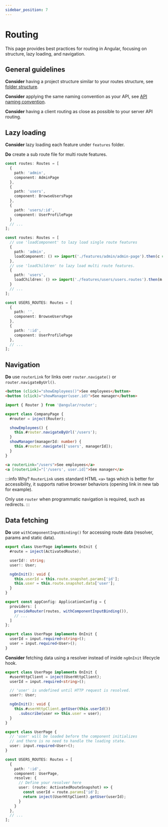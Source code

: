 ```yaml
---
sidebar_position: 7
---
```

# Routing

This page provides best practices for routing in Angular, focusing on structure, lazy loading, and navigation.

## General guidelines

**Consider** having a project structure similar to your routes structure, see [folder structure](./general/folder-structure.md#features-folder).

**Consider** applying the same naming convention as your API, see [API naming convention](./http/api-design.md#naming-convention).

**Consider** having a client routing as close as possible to your server API routing.

## Lazy loading

**Consider** lazy loading each feature under `features` folder.

**Do** create a sub route file for multi route features.

```ts title="❌ app.routes.ts"
const routes: Routes = [
  {
    path: 'admin',
    component: AdminPage
  },
  {
    path: 'users',
    component: BrowseUsersPage
  },
  {
    path: 'users/:id',
    component: UserProfilePage
  }
  // ...
];
```

```ts title="✅ app.routes.ts"
const routes: Routes = [
  // use 'loadComponent' to lazy load single route features
  {
    path: 'admin',
    loadComponent: () => import('./features/admin/admin-page').then(c => c.AdminPage)
  },
  // use 'loadChildren' to lazy load multi route features.
  {
    path: 'users',
    loadChildren: () => import('./features/users/users.routes').then(m => m.USERS_ROUTES)
  }
  // ...
];
```

```ts title="✅ features/users/users.routes.ts"
const USERS_ROUTES: Routes = [
  {
    path: '',
    component: BrowseUsersPage
  },
  {
    path: ':id',
    component: UserProfilePage
  },
  // ...
];
```

## Navigation

**Do** use `routerLink` for links over `router.navigate()` or `router.navigateByUrl()`.

```html title="❌ company-page.html"
<button (click)="showEmployees()">See employees</button>
<button (click)="showManager(user.id)">See manager</button>
```

```ts title="❌ company-page.ts"
import { Router } from '@angular/router';

export class CompanyPage {
  #router = inject(Router);

  showEmployees() {
    this.#router.navigateByUrl('/users');
  }
  showManager(managerId: number) {
    this.#router.navigate(['users', managerId]);
  }
}
```

```html title="✅ company-page.html"
<a routerLink="/users">See employees</a>
<a [routerLink]="['/users', user.id]">See manager</a>
```

:::info Why?
`RouterLink` uses standard HTML `<a>` tags which is better for accessibility, it supports native browser behaviors (opening link in new tab for example).

Only use `router` when programmatic navigation is required, such as redirects.
:::


## Data fetching

**Do** use `withComponentInputBinding()` for accessing route data (resolver, params and static data).

```ts title="❌ user-page.ts"
export class UserPage implements OnInit {
  #route = inject(ActivatedRoute);

  userId!: string;
  user!: User;

  ngOnInit(): void {
    this.userId = this.route.snapshot.params['id'];
    this.user = this.route.snapshot.data['user'];
  }
}
```

```ts title="✅ app.config.ts"
export const appConfig: ApplicationConfig = {
  providers: [
    provideRouter(routes, withComponentInputBinding()),
    // ...
  ]
};
```

```ts title="✅ user-page.ts"
export class UserPage implements OnInit {
  userId = input.required<string>();
  user = input.required<User>();
}
```

**Consider** fetching data using a resolver instead of inside `ngOnInit` lifecycle hook.

```ts title="❌ user-page.ts"
export class UserPage implements OnInit {
  #userHttpClient = inject(UserHttpClient);
  userId = input.required<string>();

  // 'user' is undefined until HTTP request is resolved.
  user?: User;

  ngOnInit(): void {
    this.#userHttpClient.getUser(this.userId())
      .subscribe(user => this.user = user);
  }
}
```

```ts title="✅ user-page.ts"
export class UserPage {
  // 'user' will be loaded before the component initializes
  // and there is no need to handle the loading state.
  user: input.required<User>();
}
```

```ts title="✅ users.routes.ts"
const USERS_ROUTES: Routes = [
  {
    path: ':id',
    component: UserPage,
    resolve: {
      // Define your resolver here
      user: (route: ActivatedRouteSnapshot) => {
        const userId = route.params['id'];
        return inject(UserHttpClient).getUser(userId);
      }
    }
  },
  // ...
];
```
